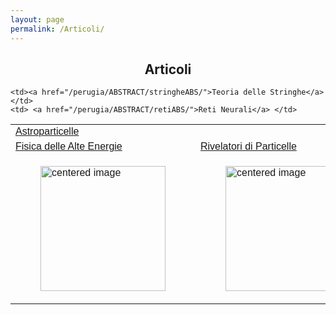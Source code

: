 ```yaml
---
layout: page
permalink: /Articoli/
---
```

<html>
<head>
<style>
table {
  font-family: arial, sans-serif;
  border-collapse: collapse;
  width: 100%;
}

td, th {
  text-align: left;
  padding: 8px;
}

</style>
</head>
<body>
<center><h2><b>Articoli</b></h2></center>
<table>
  <tr>
    <td><a href="/perugia/ABSTRACT/amsABS/">Astroparticelle</a> </td>

    <td><a href="/perugia/ABSTRACT/stringheABS/">Teoria delle Stringhe</a></td>
    <td> <a href="/perugia/ABSTRACT/retiABS/">Reti Neurali</a> </td>
  </tr>

  <tr>
    <td><a href="/perugia/ABSTRACT/na62ABS/">Fisica delle Alte Energie</a></td>
    <td><a href="/perugia/ABSTRACT/triggerABS/">Rivelatori di Particelle</a></td>
    <td><a href="/perugia/ABSTRACT/cernABS/">Cern</a>                     </td>
  </tr>


  <tr>
    <td><figure>
        <img src="/perugia/ImmaginiAbstract/ams02ABS.png" alt="centered image" style="max-width:100%"
        height="auto" width="200" class="responsive"></figure></td>
    <td><figure>
        <img src="/perugia/ImmaginiAbstract/ams02ABS.png" alt="centered image" style="max-width:100%"
        height="auto" width="200" class="responsive"></figure></td>
    <td><figure>
        <img src="/perugia/ImmaginiAbstract/ams02ABS.png" alt="centered image" style="max-width:100%"
        height="auto" width="200" class="responsive"></figure></td>
  </tr>

</table>
</body>
</html>

